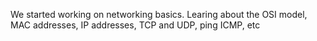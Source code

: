 We started working on networking basics. Learing about the OSI model, MAC addresses, IP addresses, TCP and UDP, ping ICMP, etc
